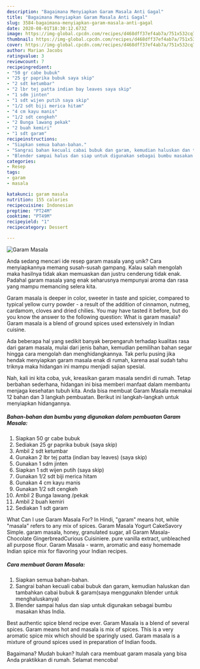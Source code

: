 ```yaml
---
description: "Bagaimana Menyiapkan Garam Masala Anti Gagal"
title: "Bagaimana Menyiapkan Garam Masala Anti Gagal"
slug: 3584-bagaimana-menyiapkan-garam-masala-anti-gagal
date: 2020-08-01T18:30:12.673Z
image: https://img-global.cpcdn.com/recipes/d468dff37ef4ab7a/751x532cq70/garam-masala-foto-resep-utama.jpg
thumbnail: https://img-global.cpcdn.com/recipes/d468dff37ef4ab7a/751x532cq70/garam-masala-foto-resep-utama.jpg
cover: https://img-global.cpcdn.com/recipes/d468dff37ef4ab7a/751x532cq70/garam-masala-foto-resep-utama.jpg
author: Marian Jacobs
ratingvalue: 3
reviewcount: 7
recipeingredient:
- "50 gr cabe bubuk"
- "25 gr paprika bubuk saya skip"
- "2 sdt ketumbar"
- "2 lbr tej patta indian bay leaves saya skip"
- "1 sdm jinten"
- "1 sdt wijen putih saya skip"
- "1/2 sdt biji merica hitam"
- "4 cm kayu manis"
- "1/2 sdt cengkeh"
- "2 Bunga lawang pekak"
- "2 buah kemiri"
- "1 sdt garam"
recipeinstructions:
- "Siapkan semua bahan-bahan."
- "Sangrai bahan kecuali cabai bubuk dan garam, kemudian haluskan dan tambahkan cabai bubuk &amp; garam(saya menggunakn blender untuk menghaluskanya)"
- "Blender sampai halus dan siap untuk digunakan sebagai bumbu masakan khas India."
categories:
- Resep
tags:
- garam
- masala

katakunci: garam masala 
nutrition: 155 calories
recipecuisine: Indonesian
preptime: "PT24M"
cooktime: "PT49M"
recipeyield: "1"
recipecategory: Dessert

---
```



![Garam Masala](https://img-global.cpcdn.com/recipes/d468dff37ef4ab7a/751x532cq70/garam-masala-foto-resep-utama.jpg)

Anda sedang mencari ide resep garam masala yang unik? Cara menyiapkannya memang susah-susah gampang. Kalau salah mengolah maka hasilnya tidak akan memuaskan dan justru cenderung tidak enak. Padahal garam masala yang enak seharusnya mempunyai aroma dan rasa yang mampu memancing selera kita.

Garam masala is deeper in color, sweeter in taste and spicier, compared to typical yellow curry powder - a result of the addition of cinnamon, nutmeg, cardamom, cloves and dried chilies. You may have tasted it before, but do you know the answer to the following question: What is garam masala? Garam masala is a blend of ground spices used extensively in Indian cuisine.

Ada beberapa hal yang sedikit banyak berpengaruh terhadap kualitas rasa dari garam masala, mulai dari jenis bahan, kemudian pemilihan bahan segar hingga cara mengolah dan menghidangkannya. Tak perlu pusing jika hendak menyiapkan garam masala enak di rumah, karena asal sudah tahu triknya maka hidangan ini mampu menjadi sajian spesial.


Nah, kali ini kita coba, yuk, kreasikan garam masala sendiri di rumah. Tetap berbahan sederhana, hidangan ini bisa memberi manfaat dalam membantu menjaga kesehatan tubuh kita. Anda bisa membuat Garam Masala memakai 12 bahan dan 3 langkah pembuatan. Berikut ini langkah-langkah untuk menyiapkan hidangannya.

<!--inarticleads1-->

##### Bahan-bahan dan bumbu yang digunakan dalam pembuatan Garam Masala:

1. Siapkan 50 gr cabe bubuk
1. Sediakan 25 gr paprika bubuk (saya skip)
1. Ambil 2 sdt ketumbar
1. Gunakan 2 lbr tej patta (indian bay leaves) (saya skip)
1. Gunakan 1 sdm jinten
1. Siapkan 1 sdt wijen putih (saya skip)
1. Gunakan 1/2 sdt biji merica hitam
1. Gunakan 4 cm kayu manis
1. Gunakan 1/2 sdt cengkeh
1. Ambil 2 Bunga lawang /pekak
1. Ambil 2 buah kemiri
1. Sediakan 1 sdt garam


What Can I use Garam Masala For? In Hindi, &#34;garam&#34; means hot, while &#34;masala&#34; refers to any mix of spices. Garam Masala Yogurt CakeSavory Simple. garam masala, honey, granulated sugar, all Garam Masala-Chocolate GingerbreadCurious Cuisiniere. pure vanilla extract, unbleached all purpose flour. Garam Masala - warm, aromatic and easy homemade Indian spice mix for flavoring your Indian recipes. 

<!--inarticleads2-->

##### Cara membuat Garam Masala:

1. Siapkan semua bahan-bahan.
1. Sangrai bahan kecuali cabai bubuk dan garam, kemudian haluskan dan tambahkan cabai bubuk &amp; garam(saya menggunakn blender untuk menghaluskanya)
1. Blender sampai halus dan siap untuk digunakan sebagai bumbu masakan khas India.


Best authentic spice blend recipe ever. Garam Masala is a blend of several spices. Garam means hot and masala is mix of spices. This is a very aromatic spice mix which should be sparingly used. Garam masala is a mixture of ground spices used in preparation of Indian foods. 

Bagaimana? Mudah bukan? Itulah cara membuat garam masala yang bisa Anda praktikkan di rumah. Selamat mencoba!
